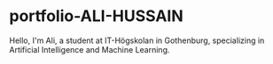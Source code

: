 # portfolio-ALI-HUSSAIN
Hello, I'm Ali, a student at IT-Högskolan in Gothenburg, specializing in Artificial Intelligence and Machine Learning.
